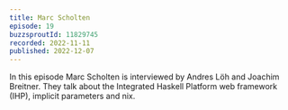 ```yaml
---
title: Marc Scholten
episode: 19
buzzsproutId: 11829745
recorded: 2022-11-11
published: 2022-12-07
---
```

In this episode Marc Scholten is interviewed by Andres Löh and Joachim
Breitner. They talk about the Integrated Haskell Platform web framework (IHP),
implicit parameters and nix.
